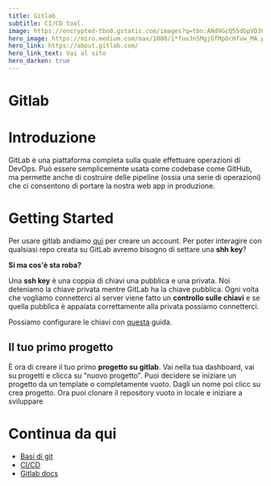 ```yaml
---
title: Gitlab
subtitle: CI/CD tool.
image: https://encrypted-tbn0.gstatic.com/images?q=tbn:ANd9GcQ55dGpVD30l9RYPAokgTZ-6UrEp_J0rZh3RQ&usqp=CAU
hero_image: https://miro.medium.com/max/1000/1*fuvJn5MgjGfMpOcHfvw_MA.png
hero_link: https://about.gitlab.com/
hero_link_text: Vai al sito
hero_darken: true
---
```

# Gitlab

# Introduzione

GitLab è una piattaforma completa sulla quale effettuare operazioni di DevOps. Può essere semplicemente usata come codebase come GitHub, ma permette anche di costruire delle pipeline (ossia una serie di operazioni) che ci consentono di portare la nostra web app in produzione.

# Getting Started

Per usare gitlab andiamo [qui](https://gitlab.com/users/sign_up) per creare un account. Per poter interagire con qualsiasi repo creata su GitLab avremo bisogno di settare una **shh key**? 

**Si ma cos'è sta roba?**

Una **ssh key** è una coppia di chiavi una pubblica e una privata. Noi deteniamo la chiave privata mentre GitLab ha la chiave pubblica. Ogni volta che vogliamo connetterci al server viene fatto un **controllo sulle chiavi** e se quella pubblica è appaiata correttamente alla privata possiamo connetterci.

Possiamo configurare le chiavi con [questa](https://docs.gitlab.com/ee/ssh/README.html) guida.

## Il tuo primo progetto

È ora di creare il tuo primo **progetto su gitlab**. Vai nella tua dashboard, vai su progetti e clicca su "nuovo progetto". Puoi decidere se iniziare un progetto da un template o completamente vuoto. Dagli un nome poi clicc su crea progetto. Ora puoi clonare il repository vuoto in locale e iniziare a sviluppare

# Continua da qui

- [Basi di git](https://docs.gitlab.com/ee/topics/git/)
- [CI/CD](https://docs.gitlab.com/ee/ci/README.html)
- [Gitlab docs](https://docs.gitlab.com/ee/README.html)


